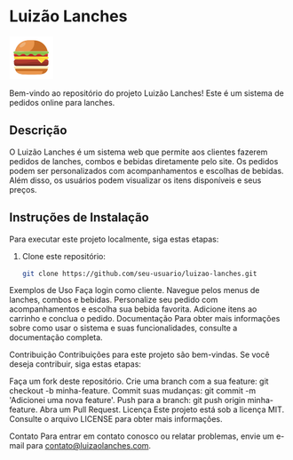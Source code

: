 # Luizão Lanches

![Luizão Lanches Logo](/assets/icon/logoburger.svg)

Bem-vindo ao repositório do projeto Luizão Lanches! Este é um sistema de pedidos online para lanches.

## Descrição

O Luizão Lanches é um sistema web que permite aos clientes fazerem pedidos de lanches, combos e bebidas diretamente pelo site. Os pedidos podem ser personalizados com acompanhamentos e escolhas de bebidas. Além disso, os usuários podem visualizar os itens disponíveis e seus preços.

## Instruções de Instalação

Para executar este projeto localmente, siga estas etapas:

1. Clone este repositório:

   ```bash
   git clone https://github.com/seu-usuario/luizao-lanches.git

   
Exemplos de Uso
Faça login como cliente.
Navegue pelos menus de lanches, combos e bebidas.
Personalize seu pedido com acompanhamentos e escolha sua bebida favorita.
Adicione itens ao carrinho e conclua o pedido.
Documentação
Para obter mais informações sobre como usar o sistema e suas funcionalidades, consulte a documentação completa.

Contribuição
Contribuições para este projeto são bem-vindas. Se você deseja contribuir, siga estas etapas:

Faça um fork deste repositório.
Crie uma branch com a sua feature: git checkout -b minha-feature.
Commit suas mudanças: git commit -m 'Adicionei uma nova feature'.
Push para a branch: git push origin minha-feature.
Abra um Pull Request.
Licença
Este projeto está sob a licença MIT. Consulte o arquivo LICENSE para obter mais informações.

Contato
Para entrar em contato conosco ou relatar problemas, envie um e-mail para contato@luizaolanches.com.
